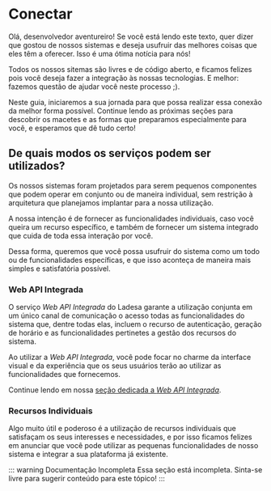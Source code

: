 # Conectar

Olá, desenvolvedor aventureiro! Se você está lendo este texto, quer dizer que gostou de nossos sistemas e deseja usufruir das melhores coisas que eles têm a oferecer. Isso é uma ótima notícia para nós!

Todos os nossos sitemas são livres e de código aberto, e ficamos felizes pois você deseja fazer a
integração às nossas tecnologias. E melhor: fazemos questão de ajudar você neste processo \;).

Neste guia, iniciaremos a sua jornada para que possa realizar essa conexão da melhor forma possível. Continue lendo as próximas seções para descobrir os macetes e as formas que preparamos especialmente para você, e esperamos que dê tudo certo!

## De quais modos os serviços podem ser utilizados?

Os nossos sistemas foram projetados para serem pequenos componentes que podem operar em conjunto ou de maneira individual, sem restrição à arquitetura que planejamos implantar para a nossa utilização.

A nossa intenção é de fornecer as funcionalidades individuais, caso você queira um recurso específico, e também de fornecer um sistema integrado que cuida de toda essa interação por você.

Dessa forma, queremos que você possa usufruir do sistema como um todo ou de funcionalidades específicas, e que isso aconteça
de maneira mais simples e satisfatória possível.

### Web API Integrada

O serviço _Web API Integrada_ do Ladesa garante a utilização conjunta em um único canal de comunicação o acesso todas as funcionalidades do sistema que, dentre todas elas, incluem o recurso de autenticação, geração de horário e as funcionalidades pertinetes a gestão dos recursos do sistema.

Ao utilizar a _Web API Integrada_, você pode focar no charme da interface visual e da experiência que os seus usuários terão ao utilizar as funcionalidades que fornecemos.

<!--@include: ./web/overview.md#introduction -->

Continue lendo em nossa [seção dedicada a _Web API Integrada_](./web/overview.md).

### Recursos Individuais

Algo muito útil e poderoso é a utilização de recursos individuais que satisfaçam os seus interesses e necessidades, e por isso ficamos felizes em anunciar que você pode utilizar as pequenas funcionalidades de nosso sistema e integrar a sua plataforma já existente.

::: warning Documentação Incompleta
Essa seção está incompleta. Sinta-se livre para sugerir conteúdo para este tópico!
:::

